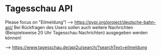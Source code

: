 # Tagesschau API
Please focus on "Eilmeldung"! --> https://pypi.org/project/deutsche-bahn-api/
Bei Rückfragen des Users sollen auch weitere Nachrichten (Beispielsweise 20 Uhr Tagesschau Nachrichten) ausgegeben werden können!

--> https://www.tagesschau.de/api2u/search/?searchText=eilmeldung